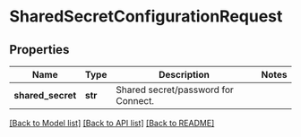 # SharedSecretConfigurationRequest

## Properties
Name | Type | Description | Notes
------------ | ------------- | ------------- | -------------
**shared_secret** | **str** | Shared secret/password for Connect. | 

[[Back to Model list]](../README.md#documentation-for-models) [[Back to API list]](../README.md#documentation-for-api-endpoints) [[Back to README]](../README.md)


